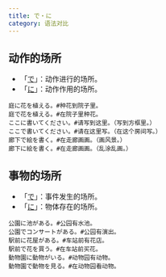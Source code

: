 ```yaml
---
title: で・に
category: 语法对比
---
```


## 动作的场所

- 「[で](../de#动作进行的场所)」：动作进行的场所。
- 「[に](../ni#动作作用的场所)」：动作作用的场所。

```example
庭に花を植える。#种花到院子里。
庭で花を植える。#在院子里种花。
ここに書いてください。#请写到这里。（写到方框里。）
ここで書いてください。#请在这里写。（在这个房间写。）
廊下で絵を書く。#在走廊画画。（画风景。）
廊下に絵を書く。#在走廊画画。（乱涂乱画。）
```

## 事物的场所

- 「[で](../de#事件发生的场所)」：事件发生的场所。
- 「[に](../ni#物体存在的场所)」：物体存在的场所。

```example
公園に池がある。#公园有水池。
公園でコンサートがある。#公园有演出。
駅前に花屋がある。#车站前有花店。
駅前で花を買う。#在车站前买花。
動物園に動物がいる。#动物园有动物。
動物園で動物を見る。#在动物园看动物。
```
